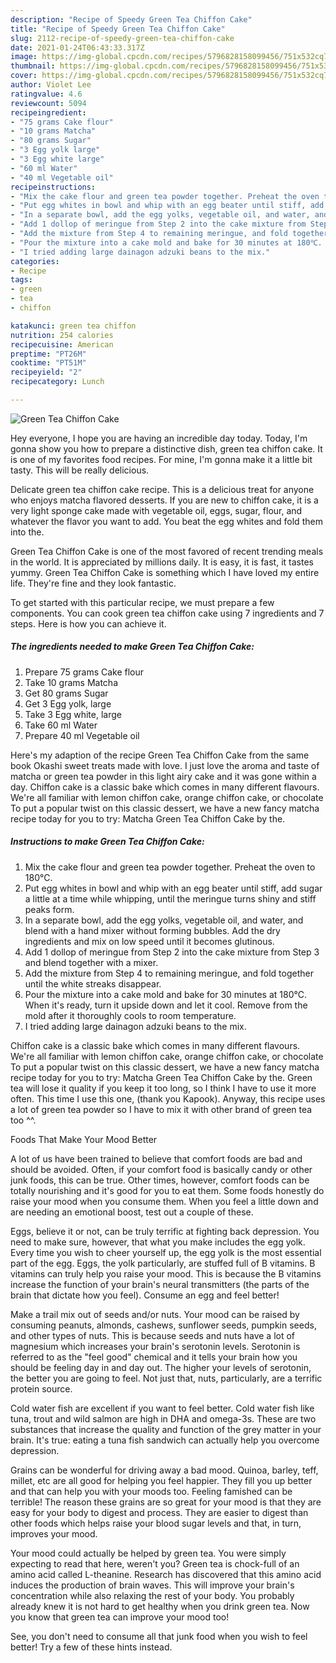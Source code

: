 ```yaml
---
description: "Recipe of Speedy Green Tea Chiffon Cake"
title: "Recipe of Speedy Green Tea Chiffon Cake"
slug: 2112-recipe-of-speedy-green-tea-chiffon-cake
date: 2021-01-24T06:43:33.317Z
image: https://img-global.cpcdn.com/recipes/5796828158099456/751x532cq70/green-tea-chiffon-cake-recipe-main-photo.jpg
thumbnail: https://img-global.cpcdn.com/recipes/5796828158099456/751x532cq70/green-tea-chiffon-cake-recipe-main-photo.jpg
cover: https://img-global.cpcdn.com/recipes/5796828158099456/751x532cq70/green-tea-chiffon-cake-recipe-main-photo.jpg
author: Violet Lee
ratingvalue: 4.6
reviewcount: 5094
recipeingredient:
- "75 grams Cake flour"
- "10 grams Matcha"
- "80 grams Sugar"
- "3 Egg yolk large"
- "3 Egg white large"
- "60 ml Water"
- "40 ml Vegetable oil"
recipeinstructions:
- "Mix the cake flour and green tea powder together. Preheat the oven to 180℃."
- "Put egg whites in bowl and whip with an egg beater until stiff, add sugar a little at a time while whipping, until the meringue turns shiny and stiff peaks form."
- "In a separate bowl, add the egg yolks, vegetable oil, and water, and blend with a hand mixer without forming bubbles. Add the dry ingredients and mix on low speed until it becomes glutinous."
- "Add 1 dollop of meringue from Step 2 into the cake mixture from Step 3 and blend together with a mixer."
- "Add the mixture from Step 4 to remaining meringue, and fold together until the white streaks disappear."
- "Pour the mixture into a cake mold and bake for 30 minutes at 180℃. When it&#39;s ready, turn it upside down and let it cool. Remove from the mold after it thoroughly cools to room temperature."
- "I tried adding large dainagon adzuki beans to the mix."
categories:
- Recipe
tags:
- green
- tea
- chiffon

katakunci: green tea chiffon 
nutrition: 254 calories
recipecuisine: American
preptime: "PT26M"
cooktime: "PT51M"
recipeyield: "2"
recipecategory: Lunch

---
```



![Green Tea Chiffon Cake](https://img-global.cpcdn.com/recipes/5796828158099456/751x532cq70/green-tea-chiffon-cake-recipe-main-photo.jpg)

Hey everyone, I hope you are having an incredible day today. Today, I'm gonna show you how to prepare a distinctive dish, green tea chiffon cake. It is one of my favorites food recipes. For mine, I'm gonna make it a little bit tasty. This will be really delicious.

Delicate green tea chiffon cake recipe. This is a delicious treat for anyone who enjoys matcha flavored desserts. If you are new to chiffon cake, it is a very light sponge cake made with vegetable oil, eggs, sugar, flour, and whatever the flavor you want to add. You beat the egg whites and fold them into the.

Green Tea Chiffon Cake is one of the most favored of recent trending meals in the world. It is appreciated by millions daily. It is easy, it is fast, it tastes yummy. Green Tea Chiffon Cake is something which I have loved my entire life. They're fine and they look fantastic.


To get started with this particular recipe, we must prepare a few components. You can cook green tea chiffon cake using 7 ingredients and 7 steps. Here is how you can achieve it.

<!--inarticleads1-->

##### The ingredients needed to make Green Tea Chiffon Cake:

1. Prepare 75 grams Cake flour
1. Take 10 grams Matcha
1. Get 80 grams Sugar
1. Get 3 Egg yolk, large
1. Take 3 Egg white, large
1. Take 60 ml Water
1. Prepare 40 ml Vegetable oil


Here&#39;s my adaption of the recipe Green Tea Chiffon Cake from the same book Okashi sweet treats made with love. I just love the aroma and taste of matcha or green tea powder in this light airy cake and it was gone within a day. Chiffon cake is a classic bake which comes in many different flavours. We&#39;re all familiar with lemon chiffon cake, orange chiffon cake, or chocolate To put a popular twist on this classic dessert, we have a new fancy matcha recipe today for you to try: Matcha Green Tea Chiffon Cake by the. 

<!--inarticleads2-->

##### Instructions to make Green Tea Chiffon Cake:

1. Mix the cake flour and green tea powder together. Preheat the oven to 180℃.
1. Put egg whites in bowl and whip with an egg beater until stiff, add sugar a little at a time while whipping, until the meringue turns shiny and stiff peaks form.
1. In a separate bowl, add the egg yolks, vegetable oil, and water, and blend with a hand mixer without forming bubbles. Add the dry ingredients and mix on low speed until it becomes glutinous.
1. Add 1 dollop of meringue from Step 2 into the cake mixture from Step 3 and blend together with a mixer.
1. Add the mixture from Step 4 to remaining meringue, and fold together until the white streaks disappear.
1. Pour the mixture into a cake mold and bake for 30 minutes at 180℃. When it&#39;s ready, turn it upside down and let it cool. Remove from the mold after it thoroughly cools to room temperature.
1. I tried adding large dainagon adzuki beans to the mix.


Chiffon cake is a classic bake which comes in many different flavours. We&#39;re all familiar with lemon chiffon cake, orange chiffon cake, or chocolate To put a popular twist on this classic dessert, we have a new fancy matcha recipe today for you to try: Matcha Green Tea Chiffon Cake by the. Green tea will lose it quality if you keep it too long, so I think I have to use it more often. This time I use this one, (thank you Kapook). Anyway, this recipe uses a lot of green tea powder so I have to mix it with other brand of green tea too ^^. 

Foods That Make Your Mood Better


A lot of us have been trained to believe that comfort foods are bad and should be avoided. Often, if your comfort food is basically candy or other junk foods, this can be true. Other times, however, comfort foods can be totally nourishing and it's good for you to eat them. Some foods honestly do raise your mood when you consume them. When you feel a little down and are needing an emotional boost, test out a couple of these.

Eggs, believe it or not, can be truly terrific at fighting back depression. You need to make sure, however, that what you make includes the egg yolk. Every time you wish to cheer yourself up, the egg yolk is the most essential part of the egg. Eggs, the yolk particularly, are stuffed full of B vitamins. B vitamins can truly help you raise your mood. This is because the B vitamins increase the function of your brain's neural transmitters (the parts of the brain that dictate how you feel). Consume an egg and feel better!

Make a trail mix out of seeds and/or nuts. Your mood can be raised by consuming peanuts, almonds, cashews, sunflower seeds, pumpkin seeds, and other types of nuts. This is because seeds and nuts have a lot of magnesium which increases your brain's serotonin levels. Serotonin is referred to as the "feel good" chemical and it tells your brain how you should be feeling day in and day out. The higher your levels of serotonin, the better you are going to feel. Not just that, nuts, particularly, are a terrific protein source.

Cold water fish are excellent if you want to feel better. Cold water fish like tuna, trout and wild salmon are high in DHA and omega-3s. These are two substances that increase the quality and function of the grey matter in your brain. It's true: eating a tuna fish sandwich can actually help you overcome depression. 

Grains can be wonderful for driving away a bad mood. Quinoa, barley, teff, millet, etc are all good for helping you feel happier. They fill you up better and that can help you with your moods too. Feeling famished can be terrible! The reason these grains are so great for your mood is that they are easy for your body to digest and process. They are easier to digest than other foods which helps raise your blood sugar levels and that, in turn, improves your mood.

Your mood could actually be helped by green tea. You were simply expecting to read that here, weren't you? Green tea is chock-full of an amino acid called L-theanine. Research has discovered that this amino acid induces the production of brain waves. This will improve your brain's concentration while also relaxing the rest of your body. You probably already knew it is not hard to get healthy when you drink green tea. Now you know that green tea can improve your mood too!

See, you don't need to consume all that junk food when you wish to feel better! Try  a few  of  these  hints  instead.

